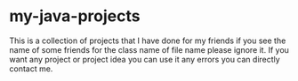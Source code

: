 # my-java-projects
This is a collection of projects that I have done for my friends if you see the name of some friends for the class name of file name please ignore it. If you want any project or project idea you can use it any errors you can directly contact me.
